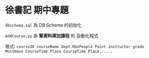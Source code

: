 # 徐書記 期中專題

`dbschema.sql` 為 DB Schema 的初始化

`AddCourse.py` 為 **幫資料庫加課程** 的 自動化程式

格式:
`courseID courseName Dept MaxPeople Point instructor grade MustHave CourseTime Place CourseTime Place......`